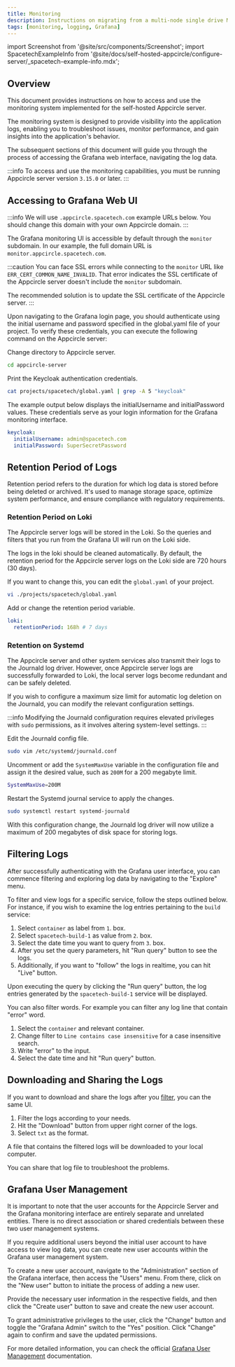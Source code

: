 ```yaml
---
title: Monitoring
description: Instructions on migrating from a multi-node single drive MinIO configuration to a single-node single drive MinIO configuration
tags: [monitoring, logging, Grafana]
---
```


import Screenshot from '@site/src/components/Screenshot';
import SpacetechExampleInfo from '@site/docs/self-hosted-appcircle/configure-server/\_spacetech-example-info.mdx';

## Overview

This document provides instructions on how to access and use the monitoring system implemented for the self-hosted Appcircle server.

The monitoring system is designed to provide visibility into the application logs, enabling you to troubleshoot issues, monitor performance, and gain insights into the application's behavior.

The subsequent sections of this document will guide you through the process of accessing the Grafana web interface, navigating the log data.

:::info
To access and use the monitoring capabilities, you must be running Appcircle server version `3.15.0` or later.
:::

## Accessing to Grafana Web UI

<SpacetechExampleInfo />

:::info
We will use `.appcircle.spacetech.com` example URLs below. You should change this domain with your own Appcircle domain.
:::

The Grafana monitoring UI is accessible by default through the `monitor` subdomain. In our example, the full domain URL is `monitor.appcircle.spacetech.com`.

:::caution
You can face SSL errors while connecting to the `monitor` URL like `ERR_CERT_COMMON_NAME_INVALID`. That error indicates the SSL certificate of the Appcircle server doesn't include the `monitor` subdomain.

The recommended solution is to update the SSL certificate of the Appcircle server.
:::

Upon navigating to the Grafana login page, you should authenticate using the initial username and password specified in the global.yaml file of your project. To verify these credentials, you can execute the following command on the Appcircle server:

Change directory to Appcircle server.

```bash
cd appcircle-server
```

Print the Keycloak authentication credentials.

```bash
cat projects/spacetech/global.yaml | grep -A 5 "keycloak"
```

The example output below displays the initialUsername and initialPassword values. These credentials serve as your login information for the Grafana monitoring interface.

```yaml
keycloak:
  initialUsername: admin@spacetech.com
  initialPassword: SuperSecretPassword
```

## Retention Period of Logs

Retention period refers to the duration for which log data is stored before being deleted or archived. It's used to manage storage space, optimize system performance, and ensure compliance with regulatory requirements.

### Retention Period on Loki

The Appcircle server logs will be stored in the Loki. So the queries and filters that you run from the Grafana UI will run on the Loki side.

The logs in the loki should be cleaned automatically. By default, the retention period for the Appcircle server logs on the Loki side are 720 hours (30 days).

If you want to change this, you can edit the `global.yaml` of your project.

```bash
vi ./projects/spacetech/global.yaml
```

Add or change the retention period variable.

```yaml
loki:
  retentionPeriod: 168h # 7 days
```

### Retention on Systemd

The Appcircle server and other system services also transmit their logs to the Journald log driver. However, once Appcircle server logs are successfully forwarded to Loki, the local server logs become redundant and can be safely deleted.

If you wish to configure a maximum size limit for automatic log deletion on the Journald, you can modify the relevant configuration settings.

:::info
Modifying the Journald configuration requires elevated privileges with `sudo` permissions, as it involves altering system-level settings.
:::

Edit the Journald config file.

```bash
sudo vim /etc/systemd/journald.conf
```

Uncomment or add the `SystemMaxUse` variable in the configuration file and assign it the desired value, such as `200M` for a 200 megabyte limit.

```bash
SystemMaxUse=200M
```

Restart the Systemd journal service to apply the changes.

```bash
sudo systemctl restart systemd-journald
```

With this configuration change, the Journald log driver will now utilize a maximum of 200 megabytes of disk space for storing logs.

## Filtering Logs

After successfully authenticating with the Grafana user interface, you can commence filtering and exploring log data by navigating to the "Explore" menu.

<Screenshot url='https://cdn.appcircle.io/docs/assets/be-2111-1-explore.png' />

To filter and view logs for a specific service, follow the steps outlined below. For instance, if you wish to examine the log entries pertaining to the `build` service:

1. Select `container` as label from `1`. box.
2. Select `spacetech-build-1` as value from `2`. box.
3. Select the date time you want to query from `3`. box.
4. After you set the query parameters, hit "Run query" button to see the logs.
5. Additionally, if you want to "follow" the logs in realtime, you can hit "Live" button.

<Screenshot url='https://cdn.appcircle.io/docs/assets/be-2111-2-filter-logs.png' />

Upon executing the query by clicking the "Run query" button, the log entries generated by the `spacetech-build-1` service will be displayed.

<Screenshot url='https://cdn.appcircle.io/docs/assets/be-2111-3-view-logs.png' />

You can also filter words. For example you can filter any log line that contain "error" word.

1. Select the `container` and relevant container.
2. Change filter to `Line contains case insensitive` for a case insensitive search.
3. Write "error" to the input.
4. Select the date time and hit "Run query" button.

<Screenshot url='https://cdn.appcircle.io/docs/assets/be-2111-6-filter-errors.png' />

## Downloading and Sharing the Logs

If you want to download and share the logs after you [filter](#filtering-logs), you can the same UI.

1. Filter the logs according to your needs.
2. Hit the "Download" button from upper right corner of the logs.
3. Select `txt` as the format.

<Screenshot url='https://cdn.appcircle.io/docs/assets/be-2111-4-download-logs.png' />

A file that contains the filtered logs will be downloaded to your local computer.

You can share that log file to troubleshoot the problems.

## Grafana User Management

It is important to note that the user accounts for the Appcircle Server and the Grafana monitoring interface are entirely separate and unrelated entities. There is no direct association or shared credentials between these two user management systems.

If you require additional users beyond the initial user account to have access to view log data, you can create new user accounts within the Grafana user management system.

To create a new user account, navigate to the "Administration" section of the Grafana interface, then access the "Users" menu. From there, click on the "New user" button to initiate the process of adding a new user.

<Screenshot url='https://cdn.appcircle.io/docs/assets/be-2111-7-adding-users.png' />

Provide the necessary user information in the respective fields, and then click the "Create user" button to save and create the new user account.

<Screenshot url='https://cdn.appcircle.io/docs/assets/be-2111-8-creating-user-menu.png' />

To grant administrative privileges to the user, click the "Change" button and toggle the "Grafana Admin" switch to the "Yes" position. Click "Change" again to confirm and save the updated permissions.

<Screenshot url='https://cdn.appcircle.io/docs/assets/be-2111-9-make-it-admin.png' />

For more detailed information, you can check the official [Grafana User Management](https://grafana.com/docs/grafana/latest/administration/user-management/) documentation.
